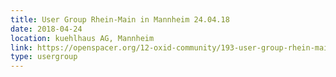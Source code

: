 ```yaml
---
title: User Group Rhein-Main in Mannheim 24.04.18
date: 2018-04-24
location: kuehlhaus AG, Mannheim
link: https://openspacer.org/12-oxid-community/193-user-group-rhein-main-in-mannheim-24-04-18/
type: usergroup
---
```

